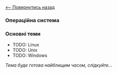 [<-- Повернутись назад](learn-about-managing-servers.md)

### Операційна система

### Основні теми
  - TODO: Linux
  - TODO: Unix
  - TODO: Windows

*Тема буде готова найблищим часом, слідкуйте...*